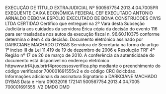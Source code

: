 EXECUÇÃO DE TÍTULO EXTRAJUDICIAL Nº 500567754.2013.4.04.7005PR EXEQUENTE CAIXA ECONÔMICA FEDERAL CEF EXECUTADO ANTONIO ARNALDO DEBONA ESPÓLIO EXECUTADO DE BONA CONSTRUCOES CIVIS LTDA CERTIDÃO Certifico que entreguei na 2º Vara desta Subseção Judiciária aos cuidados da servidora Érica cópia da decisão do evento 116 para ser trasladada nos autos da execução fiscal n. 96.60.110375 conforme determina o item 4 da decisão. Documento eletrônico assinado por DARKCIANE MACHADO DYBAS Servidora de Secretaria na forma do artigo 1º inciso III da Lei 11.419 de 19 de dezembro de 2006 e Resolução TRF 4º Região nº 17 de 26 de março de 2010. A conferência da autenticidade do documento está disponível no endereço eletrônico httpwww.trf4.jus.brtrf4processosverifica.php mediante o preenchimento do código verificador 700001691555v2 e do código CRC 8cicbdao. Informações adicionais da assinatura Signatário a DARKCIANE MACHADO DYBAS Data e Hora 09032016 172141 500567754.2013.4.04.7005 700001691555 .V2 DMDO DMD

